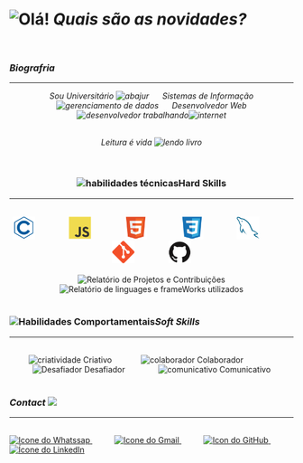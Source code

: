 <h1><img src="https://i.imgur.com/oMwfryH.png" width="60" alt="Olá!"><i><strong> Quais são as novidades?</strong></i></h1>
<br>

<h3><i><strong>Biografria</strong></i></h3>
<hr>

<div align=center>
    <div align=center>
        <span><i>Sou Universitário <img src="https://i.imgur.com/RnxPlAo.png" height=25em alt="abajur"></i></span>&nbsp;&nbsp;&nbsp;&nbsp;&nbsp;
        <span><i>Sistemas de Informação <img src="https://i.imgur.com/ZylEkDh.png" height=25em alt="gerenciamento de dados"></i></span>&nbsp;&nbsp;&nbsp;&nbsp;&nbsp;
        <span><i>Desenvolvedor Web <img src="https://i.imgur.com/7RDi7Ox.png" height=25em alt="desenvolvedor trabalhando"><img src="https://i.imgur.com/vBUxGuu.png" height=25em alt="internet"></i></span>
    </div><br>
    <p><i>Leitura é vida <img src="https://i.imgur.com/qgcu1zG.png" height=25em alt="lendo livro"></i><p>
</div><br>

<h3 align=center><img src="https://image.flaticon.com/icons/png/512/2942/2942789.png" height=30em alt="habilidades técnicas">Hard Skills</h3>
<hr><br>

<div align="center">
    <img height="40" src="https://raw.githubusercontent.com/devicons/devicon/9f4f5cdb393299a81125eb5127929ea7bfe42889/icons/c/c-line.svg" alt="programação em C">
    &nbsp;&nbsp;&nbsp;&nbsp;&nbsp;&nbsp;&nbsp;&nbsp;&nbsp;&nbsp;&nbsp;&nbsp;&nbsp;
    <img height="40" src="https://raw.githubusercontent.com/devicons/devicon/master/icons/javascript/javascript-original.svg" alt="programação em JavaScript">
    &nbsp;&nbsp;&nbsp;&nbsp;&nbsp;&nbsp;&nbsp;&nbsp;&nbsp;&nbsp;&nbsp;&nbsp;&nbsp;
    <img height="40" src="https://raw.githubusercontent.com/devicons/devicon/master/icons/html5/html5-original.svg" alt="Html">
    &nbsp;&nbsp;&nbsp;&nbsp;&nbsp;&nbsp;&nbsp;&nbsp;&nbsp;&nbsp;&nbsp;&nbsp;&nbsp;
    <img height="40" src="https://raw.githubusercontent.com/devicons/devicon/master/icons/css3/css3-original.svg" alt="CSS">
    &nbsp;&nbsp;&nbsp;&nbsp;&nbsp;&nbsp;&nbsp;&nbsp;&nbsp;&nbsp;&nbsp;&nbsp;&nbsp;
   <img height="40" src="https://raw.githubusercontent.com/devicons/devicon/master/icons/mysql/mysql-original.svg" alt="Banco de dados MySql">
     &nbsp;&nbsp;&nbsp;&nbsp;&nbsp;&nbsp;&nbsp;&nbsp;&nbsp;&nbsp;&nbsp;&nbsp;&nbsp;
    <img height="40" src="https://raw.githubusercontent.com/devicons/devicon/master/icons/git/git-original.svg" alt="Git">
    &nbsp;&nbsp;&nbsp;&nbsp;&nbsp;&nbsp;&nbsp;&nbsp;&nbsp;&nbsp;&nbsp;&nbsp;&nbsp;
    <img height="40" src="https://raw.githubusercontent.com/devicons/devicon/master/icons/github/github-original.svg" alt="GitHub">       
</div><br/>

<div align=center>
    <img src="https://github-readme-stats.vercel.app/api?username=araujoleonardo310&theme=dark&show_icons=true" height="150em" alt="Relatório de Projetos e Contribuições">
    <img src="https://github-readme-stats.vercel.app/api/top-langs/?username=araujoleonardo310&layout=compact" height="150em" alt="Relatório de linguages e frameWorks utilizados">
</div><br>

<h3><img src="https://image.flaticon.com/icons/png/512/273/273573.png" height=25em alt="Habilidades Comportamentais"><i>Soft Skills</i></h3>
<hr><br>

<div align="center">
    <img src="https://i.imgur.com/msOS3qe.png" height=25em alt="criatividade"> Criativo 
    &nbsp;&nbsp;&nbsp;&nbsp;&nbsp;&nbsp;&nbsp;&nbsp;&nbsp;&nbsp;&nbsp;	
    <img src="https://i.imgur.com/4V9Uap5.png" height=25em alt="colaborador"> Colaborador 
    &nbsp;&nbsp;&nbsp;&nbsp;&nbsp;&nbsp;&nbsp;&nbsp;&nbsp;&nbsp;&nbsp;&nbsp;&nbsp; 
    <img src="https://i.imgur.com/xBBhi4P.png" height=25em alt="Desafiador"> Desafiador
    &nbsp;&nbsp;&nbsp;&nbsp;&nbsp;&nbsp;&nbsp;&nbsp;&nbsp;&nbsp;&nbsp;&nbsp;&nbsp;
    <img src="https://i.imgur.com/wntzPXm.png" height=25em alt="comunicativo"> Comunicativo 
</div><br>

<h3><em>Contact </em><img src="https://image.flaticon.com/icons/png/512/3454/3454856.png" height=25em></h2>
<hr><br>

<div align="left">
    <a href="https://api.whatsapp.com/send?l=pt-BR&phone=5585988511269&text=Prazer%2C%20sou%20Leonardo%20Ara%C3%BAjo%2C%20mas%20gosto%20de%20ser%20chamado%20por%20Leo.%0ASou%20universit%C3%A1rio%20de%20Sistemas%20de%20Informa%C3%A7%C3%A3o%2C%0A%0AComo%20posso%20ajudar%3F">
        <img  src="https://i.imgur.com/YyLyMPi.png" height="30em" alt="Icone do Whatssap">
    </a>
    &nbsp;&nbsp;&nbsp;&nbsp;&nbsp;&nbsp;&nbsp;&nbsp;&nbsp;
     <a href="mailto:araujoleonardo310@gmail.com">
        <img src="https://i.imgur.com/tLI3d6L.png" height="30em" alt="Icone do Gmail">
    </a>
    &nbsp;&nbsp;&nbsp;&nbsp;&nbsp;&nbsp;&nbsp;&nbsp;&nbsp;
    <a href="https://github.com/araujoleonardo310">
        <img  src="https://i.imgur.com/LpVinhs.png" height="30em" alt="Icon do GitHub">
    </a>   
    &nbsp;&nbsp;&nbsp;&nbsp;&nbsp;&nbsp;&nbsp;&nbsp;&nbsp;
    <a href="https://www.linkedin.com/in/leonardoaraujo310/">
        <img src="https://i.imgur.com/HlqBmV8.png" height="30em" alt="Ícone do LinkedIn">
    </a>
</div>
